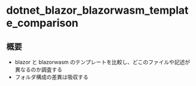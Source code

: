 # dotnet_blazor_blazorwasm_template_comparison

## 概要
* blazor と blazorwasm のテンプレートを比較し、どこのファイルや記述が異なるのか調査する
* フォルダ構成の差異は吸収する

